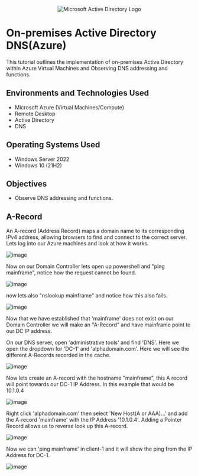 <p align="center">
<img src="https://i.imgur.com/pU5A58S.png" alt="Microsoft Active Directory Logo"/>
</p>

<h1>On-premises Active Directory DNS(Azure)</h1>
This tutorial outlines the implementation of on-premises Active Directory within Azure Virtual Machines and Observing DNS addressing and functions.<br />


<h2>Environments and Technologies Used</h2>

- Microsoft Azure (Virtual Machines/Compute)
- Remote Desktop
- Active Directory
- DNS

<h2>Operating Systems Used </h2>

- Windows Server 2022
- Windows 10 (21H2)
<h2>Objectives </h2>

- Observe DNS addressing and functions.

<h2>A-Record</h2>

<p>
An A-record (Address Record) maps a domain name to its corresponding IPv4 address, allowing browsers to find and connect to the correct server. Lets log into our Azure machines and look at how it works.
</p>

<p>
  
  ![image](https://github.com/user-attachments/assets/a8fc2436-86ce-42c8-91bd-86bf2a405b9c)
</p>
<p>
  Now on our Domain Controller lets open up powershell and "ping mainframe", notice how the request cannot be found.
</p>
<p>
  
  ![image](https://github.com/user-attachments/assets/6969c2ee-b9eb-4f15-b0bf-2f8d856e9860)

</p>

<p>
  now lets also "nslookup mainframe" and notice how this also fails.
</p>

<p>
  
  ![image](https://github.com/user-attachments/assets/71804348-d2e2-4a88-9a09-07adb597bd72)

</p>
<p>
  Now that we have established that 'mainframe' does not exist on our Domain Controller we will make an "A-Record" and have mainframe point to our DC IP address.
</p>
<p>
  On our DNS server, open 'administrative tools' and find 'DNS'. Here we open the dropdown for 'DC-1' and 'alphadomain.com'. Here we will see the different A-Records recorded in the cache.
</p>
<p>

  ![image](https://github.com/user-attachments/assets/cd41fa2c-04bc-4902-b7da-0b172744a45b)

</p>
<p>
  Now lets create an A-record with the hostname "mainframe", this A record will point towards our DC-1 IP Address. In this example that would be 10.1.0.4
</p>
<p>
  
  ![image](https://github.com/user-attachments/assets/11a7ae04-0ef3-4df7-8707-f2debf6c4683)

</p>
<p>
  Right click 'alphadomain.com' then select 'New Host(A or AAA)...' and add the A-record 'mainframe' with the IP Address '10.1.0.4'. Adding a Pointer Record allows us to reverse look up this A-record.
</p>
<p>
  
  ![image](https://github.com/user-attachments/assets/0e66a074-b99e-44f9-ac66-77504afde86d)

</p>
<p>
  Now we can 'ping mainframe' in client-1 and it will show the ping from the IP Address for DC-1.
</p>
<p>

  ![image](https://github.com/user-attachments/assets/f3115cbd-1d9e-49ae-8071-434c43c05eaa)

</p>









